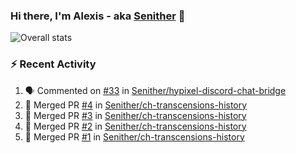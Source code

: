 ### Hi there, I'm Alexis - aka [Senither][website] 👋

![Overall stats](https://github-readme-stats.vercel.app/api?username=senither&theme=cobalt&show_icons=true&count_private=true)

### :zap: Recent Activity

<!--START_SECTION:activity-->
1. 🗣 Commented on [#33](https://github.com/Senither/hypixel-discord-chat-bridge/issues/33) in [Senither/hypixel-discord-chat-bridge](https://github.com/Senither/hypixel-discord-chat-bridge)
2. 🎉 Merged PR [#4](https://github.com/Senither/ch-transcensions-history/pull/4) in [Senither/ch-transcensions-history](https://github.com/Senither/ch-transcensions-history)
3. 🎉 Merged PR [#3](https://github.com/Senither/ch-transcensions-history/pull/3) in [Senither/ch-transcensions-history](https://github.com/Senither/ch-transcensions-history)
4. 🎉 Merged PR [#2](https://github.com/Senither/ch-transcensions-history/pull/2) in [Senither/ch-transcensions-history](https://github.com/Senither/ch-transcensions-history)
5. 🎉 Merged PR [#1](https://github.com/Senither/ch-transcensions-history/pull/1) in [Senither/ch-transcensions-history](https://github.com/Senither/ch-transcensions-history)
<!--END_SECTION:activity-->

[website]: https://senither.com
